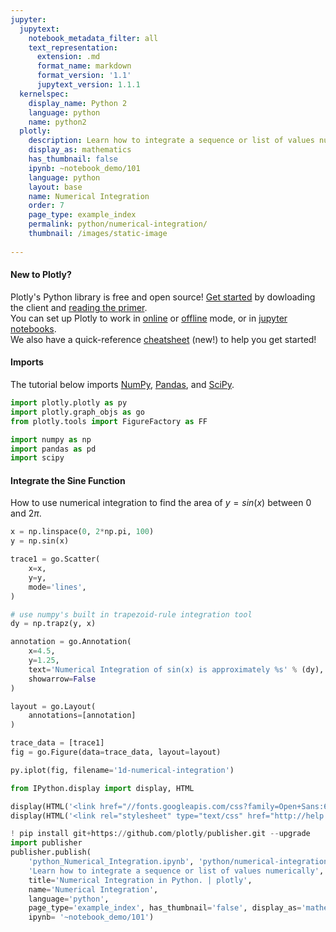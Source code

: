 ```yaml
---
jupyter:
  jupytext:
    notebook_metadata_filter: all
    text_representation:
      extension: .md
      format_name: markdown
      format_version: '1.1'
      jupytext_version: 1.1.1
  kernelspec:
    display_name: Python 2
    language: python
    name: python2
  plotly:
    description: Learn how to integrate a sequence or list of values numerically
    display_as: mathematics
    has_thumbnail: false
    ipynb: ~notebook_demo/101
    language: python
    layout: base
    name: Numerical Integration
    order: 7
    page_type: example_index
    permalink: python/numerical-integration/
    thumbnail: /images/static-image
    
---
```


#### New to Plotly?
Plotly's Python library is free and open source! [Get started](https://plot.ly/python/getting-started/) by dowloading the client and [reading the primer](https://plot.ly/python/getting-started/).
<br>You can set up Plotly to work in [online](https://plot.ly/python/getting-started/#initialization-for-online-plotting) or [offline](https://plot.ly/python/getting-started/#initialization-for-offline-plotting) mode, or in [jupyter notebooks](https://plot.ly/python/getting-started/#start-plotting-online).
<br>We also have a quick-reference [cheatsheet](https://images.plot.ly/plotly-documentation/images/python_cheat_sheet.pdf) (new!) to help you get started!


#### Imports
The tutorial below imports [NumPy](http://www.numpy.org/), [Pandas](https://plot.ly/pandas/intro-to-pandas-tutorial/), and [SciPy](https://www.scipy.org/).

```python
import plotly.plotly as py
import plotly.graph_objs as go
from plotly.tools import FigureFactory as FF

import numpy as np
import pandas as pd
import scipy
```

#### Integrate the Sine Function
How to use numerical integration to find the area of $y = sin(x)$ between $0$ and $2\pi$.

```python
x = np.linspace(0, 2*np.pi, 100)
y = np.sin(x)

trace1 = go.Scatter(
    x=x,
    y=y,
    mode='lines',
)

# use numpy's built in trapezoid-rule integration tool
dy = np.trapz(y, x)

annotation = go.Annotation(
    x=4.5,
    y=1.25,
    text='Numerical Integration of sin(x) is approximately %s' % (dy),
    showarrow=False
)

layout = go.Layout(
    annotations=[annotation]
)

trace_data = [trace1]
fig = go.Figure(data=trace_data, layout=layout)

py.iplot(fig, filename='1d-numerical-integration')
```

```python
from IPython.display import display, HTML

display(HTML('<link href="//fonts.googleapis.com/css?family=Open+Sans:600,400,300,200|Inconsolata|Ubuntu+Mono:400,700" rel="stylesheet" type="text/css" />'))
display(HTML('<link rel="stylesheet" type="text/css" href="http://help.plot.ly/documentation/all_static/css/ipython-notebook-custom.css">'))

! pip install git+https://github.com/plotly/publisher.git --upgrade
import publisher
publisher.publish(
    'python_Numerical_Integration.ipynb', 'python/numerical-integration/', 'Numerical Integration | plotly',
    'Learn how to integrate a sequence or list of values numerically',
    title='Numerical Integration in Python. | plotly',
    name='Numerical Integration',
    language='python',
    page_type='example_index', has_thumbnail='false', display_as='mathematics', order=7,
    ipynb= '~notebook_demo/101')
```

```python

```
